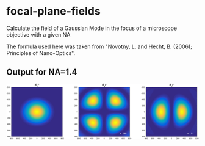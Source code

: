 # focal-plane-fields
Calculate the field of a Gaussian Mode in the focus of a microscope objective with a given NA

The formula used here was taken from "Novotny, L. and Hecht, B. (2006); Principles of Nano-Optics".

## Output for NA=1.4
![Focal plane fields for a NA of 1.4](https://raw.githubusercontent.com/jensb89/focal-plane-fields/imgs/Ex_Ey_Ez_NA_1.4.png)